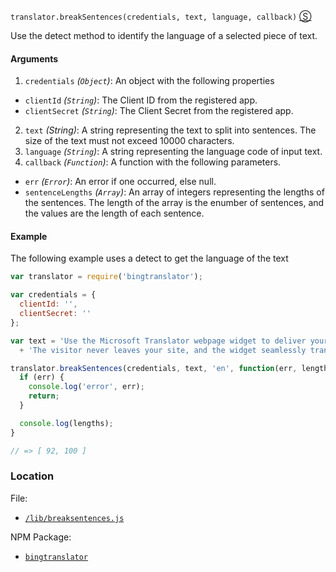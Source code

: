 `translator.breakSentences(credentials, text, language, callback)`
[&#x24C8;](https://github.com/mattpodwysocki/bingtranslator-node/blob/master/lib/breaksentences.js "View in source")

Use the detect method to identify the language of a selected piece of text.

#### Arguments
1. `credentials` *(`Object`)*: An object with the following properties
  - `clientId` *(`String`)*: The Client ID from the registered app.
  - `clientSecret` *(`String`)*: The Client Secret from the registered app. 
2. `text` *(String)*: A string representing the text to split into sentences. The size of the text must not exceed 10000 characters.
3. `language` *(`String`)*: A string representing the language code of input text.
4. `callback` *(`Function`)*: A function with the following parameters.
  - `err` *(`Error`)*: An error if one occurred, else null.
  - `sentenceLengths` *(`Array`)*: An array of integers representing the lengths of the sentences. The length of the array is the enumber of sentences, and the values are the length of each sentence. 

#### Example 

The following example uses a detect to get the language of the text

```js
var translator = require('bingtranslator');

var credentials = {
  clientId: '',
  clientSecret: ''
};

var text = 'Use the Microsoft Translator webpage widget to deliver your site in the visitor’s language. '
  + 'The visitor never leaves your site, and the widget seamlessly translates each page as they navigate.';

translator.breakSentences(credentials, text, 'en', function(err, lengths) {
  if (err) {
    console.log('error', err);
    return;
  }

  console.log(lengths);
}

// => [ 92, 100 ]
```

### Location

File:
- [`/lib/breaksentences.js`](https://github.com/mattpodwysocki/bingtranslator-node/blob/master/lib/breaksentences.js)

NPM Package:
- [`bingtranslator`](https://preview.npmjs.com/package/bingtranslator)